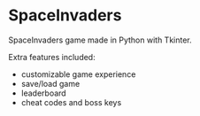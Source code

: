 # SpaceInvaders
SpaceInvaders game made in Python with Tkinter.

Extra features included:
- customizable game experience
- save/load game
- leaderboard
- cheat codes and boss keys 

